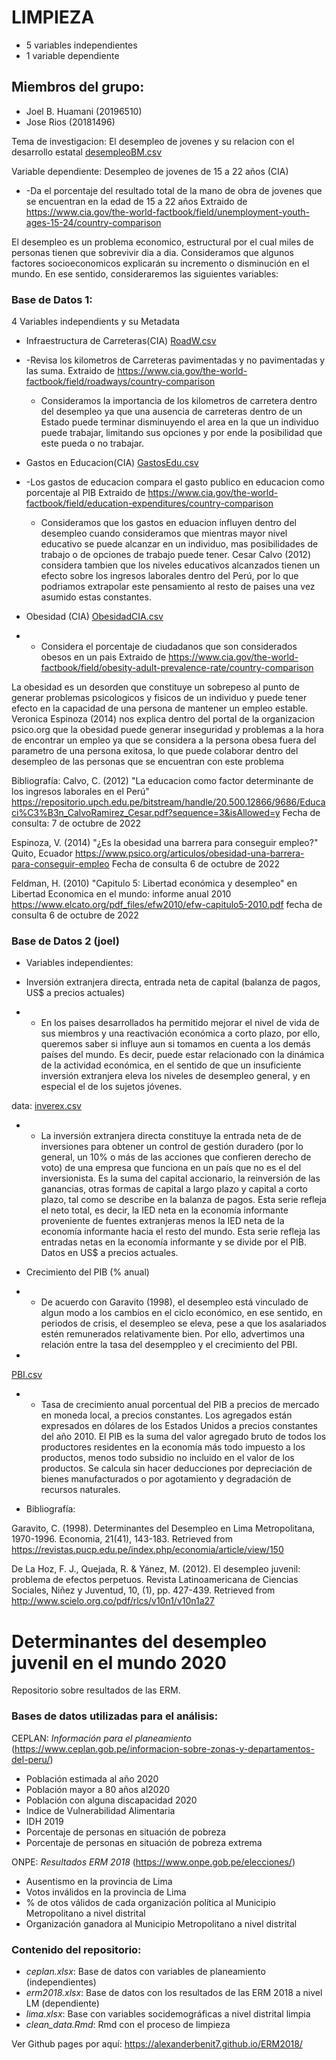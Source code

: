 # LIMPIEZA
  - 5 variables independientes 
  - 1 variable dependiente

## Miembros del grupo:
 + Joel B. Huamani (20196510)
 + Jose Rios (20181496)
 
Tema de investigacion: El desempleo de jovenes y su relacion con el desarrollo estatal 
[desempleoBM.csv](https://github.com/20181496/Trabajo-final-Estadistica-2/files/9936907/desempleoBM.csv)

Variable dependiente: Desempleo de jovenes de 15 a 22 años (CIA) 
 + -Da el porcentaje del resultado total de la mano de obra de jovenes que se encuentran en la edad de 15 a 22 años
  Extraido de https://www.cia.gov/the-world-factbook/field/unemployment-youth-ages-15-24/country-comparison

El desempleo es un problema economico, estructural por el cual miles de personas tienen que sobrevivir dia a dia. Consideramos que algunos factores socioeconomicos explicarán su incremento o disminución en el mundo. En ese sentido, consideraremos las siguientes variables:


### Base de Datos 1:

4 Variables independients y su Metadata
 + Infraestructura de Carreteras(CIA)
[RoadW.csv](https://github.com/20181496/Trabajo-final-Estadistica-2/files/9936912/RoadW.csv)

 + -Revisa los kilometros de Carreteras pavimentadas y no pavimentadas y las suma.
   Extraido de https://www.cia.gov/the-world-factbook/field/roadways/country-comparison
   - Consideramos la importancia de los kilometros de carretera dentro del desempleo ya que una ausencia de carreteras dentro de un Estado puede terminar disminuyendo el area en la que un individuo puede trabajar, limitando sus opciones y por ende la posibilidad que este pueda o no trabajar.


 + Gastos en Educacion(CIA)
 [GastosEdu.csv](https://github.com/20181496/Trabajo-final-Estadistica-2/files/9936914/GastosEdu.csv)

 + -Los gastos de educacion compara el gasto publico en educacion como porcentaje al PIB
   Extraido de https://www.cia.gov/the-world-factbook/field/education-expenditures/country-comparison
    - Consideramos que los gastos en eduacion influyen dentro del desempleo cuando consideramos que mientras mayor nivel educativo se puede alcanzar en un individuo, mas posibilidades de trabajo o de opciones de trabajo puede tener. Cesar Calvo (2012) considera tambien que los niveles educativos alcanzados tienen un efecto sobre los ingresos laborales dentro del Perú, por lo que podriamos extrapolar este pensamiento al resto de paises una vez asumido estas constantes.
   
   
 + Obesidad (CIA)
[ObesidadCIA.csv](https://github.com/20181496/Trabajo-final-Estadistica-2/files/9936917/ObesidadCIA.csv)

 + - Considera el porcentaje de ciudadanos que son considerados obesos en un pais
   Extraido de https://www.cia.gov/the-world-factbook/field/obesity-adult-prevalence-rate/country-comparison
  
  La obesidad es un desorden que constituye un sobrepeso al punto de generar problemas psicologicos y fisicos de un individuo y puede tener efecto en la capacidad de una persona de mantener un empleo estable. Veronica Espinoza (2014) nos explica dentro del portal de la organizacion psico.org que la obesidad puede generar inseguridad y problemas a la hora de encontrar un empleo ya que se considera a la persona obesa fuera del parametro de una persona exitosa, lo que puede colaborar dentro del desempleo de las personas que se encuentran con este problema
   
   
Bibliografía:
Calvo, C. (2012) "La educacion como factor determinante de los ingresos laborales en el Perú"
https://repositorio.upch.edu.pe/bitstream/handle/20.500.12866/9686/Educaci%C3%B3n_CalvoRamirez_Cesar.pdf?sequence=3&isAllowed=y Fecha de consulta: 7 de octubre de 2022

Espinoza, V. (2014) "¿Es la obesidad una barrera para conseguir empleo?" Quito, Ecuador https://www.psico.org/articulos/obesidad-una-barrera-para-conseguir-empleo Fecha de consulta 6 de octubre de 2022

Feldman, H. (2010) "Capitulo 5: Libertad económica y desempleo" en Libertad Economica en el mundo: informe anual 2010
https://www.elcato.org/pdf_files/efw2010/efw-capitulo5-2010.pdf fecha de consulta 6 de octubre de 2022


### Base de Datos 2 (joel)

- Variables independientes:

 + Inversión extranjera directa, entrada neta de capital (balanza de pagos, US$ a precios actuales)
 
 + - En los paises desarrollados ha permitido mejorar el nivel de vida de sus miembros y una reactivación económica a corto plazo, por ello, queremos saber si influye aun si tomamos en cuenta a los demás países del mundo. Es decir, puede estar  relacionado con la dinámica de la actividad económica, en el sentido de que un insuficiente inversión extranjera eleva los niveles de desempleo general, y en especial el de los sujetos jóvenes.

data:
[inverex.csv](https://github.com/20181496/Trabajo-final-Estadistica-2/files/9936930/inverex.csv)

+ - La inversión extranjera directa constituye la entrada neta de de inversiones para obtener un control de gestión duradero (por lo general, un 10% o más de las acciones que confieren derecho de voto) de una empresa que funciona en un país que no es el del inversionista. Es la suma del capital accionario, la reinversión de las ganancias, otras formas de capital a largo plazo y capital a corto plazo, tal como se describe en la balanza de pagos. Esta serie refleja el neto total, es decir, la IED neta en la economía informante proveniente de fuentes extranjeras menos la IED neta de la economía informante hacia el resto del mundo. Esta serie refleja las entradas netas en la economía informante y se divide por el PIB. Datos en US$ a precios actuales.


+ Crecimiento del PIB (% anual)

+ - De acuerdo con Garavito (1998), el desempleo está vinculado de algun modo a los cambios en el ciclo económico, en ese sentido, en periodos de crisis, el desempleo se eleva, pese a que los asalariados estén remunerados relativamente bien. Por ello, advertimos una relación entre la tasa del desemppleo y el crecimiento del PBI.
+ 
[PBI.csv](https://github.com/20181496/Trabajo-final-Estadistica-2/files/9936920/PBI.csv)


+ - Tasa de crecimiento anual porcentual del PIB a precios de mercado en moneda local, a precios constantes. Los agregados están expresados en dólares de los Estados Unidos a precios constantes del año 2010. El PIB es la suma del valor agregado bruto de todos los productores residentes en la economía más todo impuesto a los productos, menos todo subsidio no incluido en el valor de los productos. Se calcula sin hacer deducciones por depreciación de bienes manufacturados o por agotamiento y degradación de recursos naturales.


+ Bibliografía:

Garavito, C. (1998). Determinantes del Desempleo en Lima Metropolitana, 1970-1996. Economia, 21(41), 143-183. Retrieved from https://revistas.pucp.edu.pe/index.php/economia/article/view/150

De La Hoz, F. J., Quejada, R. & Yánez, M. (2012). El desempleo juvenil: problema de efectos perpetuos. Revista Latinoamericana de Ciencias Sociales, Niñez y Juventud, 10, (1), pp. 427-439. Retrieved from http://www.scielo.org.co/pdf/rlcs/v10n1/v10n1a27





# Determinantes del desempleo juvenil en el mundo 2020

Repositorio sobre resultados de las ERM. 

### Bases de datos utilizadas para el análisis:

CEPLAN: *Información para el planeamiento* (<https://www.ceplan.gob.pe/informacion-sobre-zonas-y-departamentos-del-peru/>)

- Población estimada al año 2020
- Población mayor a 80 años al2020
- Población con alguna discapacidad 2020
- Indice de Vulnerabilidad Alimentaria
- IDH 2019
- Porcentaje de personas en situación de pobreza
- Porcentaje de personas en situación de pobreza extrema


ONPE: *Resultados ERM 2018* (<https://www.onpe.gob.pe/elecciones/>)

- Ausentismo en la provincia de Lima
- Votos inválidos en la provincia de Lima
- % de otos válidos de cada organización política al Municipio Metropolitano a nivel distrital
- Organización ganadora al Municipio Metropolitano a nivel distrital


### Contenido del repositorio:

- *ceplan.xlsx*: Base de datos con variables de planeamiento (independientes)
- *erm2018.xlsx*: Base de datos con los resultados de las ERM 2018 a nivel LM (dependiente)
- *lima.xlsx*: Base con variables socidemográficas a nivel distrital limpia
- *clean_data.Rmd*: Rmd con el proceso de limpieza


Ver Github pages por aquí: <https://alexanderbenit7.github.io/ERM2018/>

